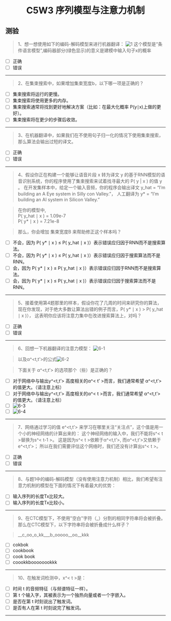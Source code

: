 <h1 align="center">C5W3 序列模型与注意力机制</h1>

## 测验

> 1、想一想使用如下的编码-解码模型来进行机器翻译：
![1](./testAssests/C5W3/1.jpg)
> 这个模型是“条件语言模型”,编码器部分(绿色显示)的意义是建模中输入句子x的概率
- [ ] 正确
- [ ] 错误
___
> 2、在集束搜索中，如果增加集束宽度b，以下哪一项是正确的？
- [ ] 集束搜索将运行的更慢。
- [ ] 集束搜索将使用更多的内存。
- [ ] 集束搜索通常将找到更好地解决方案（比如：在最大化概率 P(y∣x)上做的更好）。
- [ ] 集束搜索将在更少的步骤后收敛。
___
> 3、在机器翻译中，如果我们在不使用句子归一化的情况下使用集束搜索，那么算法会输出过短的译文。

- [ ] 正确
- [ ] 错误
___
> 4、假设你正在构建一个能够让语音片段 x 转为译文 y 的基于RNN模型的语音识别系统，你的程序使用了集束搜索来试着找寻最大的 P( y | x ) 的值 y 。
在开发集样本中，给定一个输入音频，你的程序会输出译文 y_hat = “I’m building an A Eye system in Silly con Valley.”，
人工翻译为 y* = “I’m building an AI system in Silicon Valley.”

> 在你的模型中,  
P( y_hat ∣ x ) = 1.09e-7  
P( y* ∣ x ) = 7.21e-8  

> 那么，你会增加 集束宽度B 来帮助修正这个样本吗？

- [ ] 不会，因为 P( y* ∣ x ) ≤ P( y_hat ∣ x )）表示错误应归因于RNN而不是搜索算法。
- [ ] 不会，因为 P( y* ∣ x ) ≤ P( y_hat ∣ x )）表示错误应归因于搜索算法而不是RNN。
- [ ] 会，因为 P( y* ∣ x ) ≤ P( y_hat ∣ x )）表示错误应归因于RNN而不是搜索算法。
- [ ] 会，因为 P( y* ∣ x ) ≤ P( y_hat ∣ x )）表示错误应归因于搜索算法而不是RNN。
___
> 5、接着使用第4题那里的样本，假设你花了几周的时间来研究你的算法，现在你发现，对于绝大多数让算法出错的例子而言，P( y* ∣ x ) > P( y_hat ∣ x )），
这表明你应该将注意力集中在改进搜索算法上，对吗？

- [ ] 正确
- [ ] 错误
___
> 6、回想一下机器翻译的注意力模型：
![6-1](./testAssests/C5W3/6-1.jpg)

> 以及α^<t,t’>的公式![6-2](./testAssests/C5W3/6-2.jpg)

> 下面关于 α^<t,t’> 的选项那个（些）是正确的？

- [ ] 对于网络中与输出y^<t,t’> 高度相关的α^< t’ >而言，我们通常希望 α^<t,t’> 的值更大。（请注意上标）
- [ ] 对于网络中与输出y^<t,t’> 高度相关的α^< t >而言，我们通常希望 α^<t,t’> 的值更大。（请注意上标）
- [ ] ![6-3](./testAssests/C5W3/6-3.jpg)
- [ ] ![6-4](./testAssests/C5W3/6-4.jpg)
___
> 7、网络通过学习的值 e^<t,t’> 来学习在哪里关注“关注点”，这个值是用一个小的神经网络的计算出来的：
这个神经网络的输入中，我们不能将s^< t >替换为s^< t-1 >。
这是因为s^< t >依赖于α^<t,t’>, 而α^<t,t’>又依赖于 e^<t,t’>；
所以在我们需要评估这个网络时，我们还没有计算出s^< t >。
- [ ] 正确
- [ ] 错误
___
> 8、与题1中的编码-解码模型（没有使用注意力机制）相比，我们希望有注意力机制的模型在下面的情况下有着最大的优势：
- [ ] 输入序列的长度Tx比较大。
- [ ] 输入序列的长度Tx比较小。
___
> 9、在CTC模型下，不使用"空白"字符（_）分割的相同字符串将会被折叠。那么在CTC模型下，以下字符串将会被折叠成什么样子？

> __c_oo_o_kk___b_ooooo__oo__kkk 

- [ ] cokbok
- [ ] cookbook
- [ ] cook book
- [ ] coookkboooooookkk
___
> 10、在触发词检测中，x^< t >是：

- [ ] 时间 t 的音频特征（与频谱特征一样）。
- [ ] 第 t 个输入字，其被表示为一个独热向量或者一个字嵌入。
- [ ] 是否在第 t 时刻说出了触发词。
- [ ] 是否有人在第 t 时刻说完了触发词。
___
